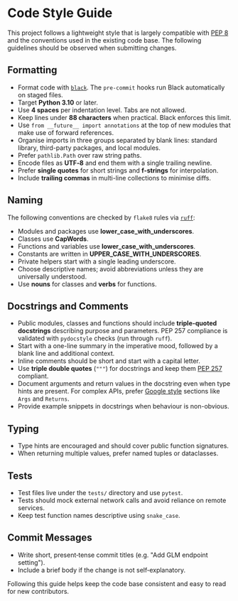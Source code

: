 # Code Style Guide

This project follows a lightweight style that is largely compatible with
[PEP&nbsp;8](https://peps.python.org/pep-0008/) and the conventions used in the
existing code base. The following guidelines should be observed when submitting
changes.

## Formatting
- Format code with [`black`](https://black.readthedocs.io/). The
  `pre-commit` hooks run Black automatically on staged files.
- Target **Python 3.10** or later.
- Use **4 spaces** per indentation level. Tabs are not allowed.
- Keep lines under **88 characters** when practical. Black enforces this
  limit.
- Use `from __future__ import annotations` at the top of new modules that make
  use of forward references.
- Organise imports in three groups separated by blank lines: standard
  library, third-party packages, and local modules.
- Prefer `pathlib.Path` over raw string paths.
- Encode files as **UTF‑8** and end them with a single trailing newline.
- Prefer **single quotes** for short strings and **f‑strings** for
  interpolation.
- Include **trailing commas** in multi-line collections to minimise diffs.

## Naming
The following conventions are checked by `flake8` rules via
[`ruff`](https://docs.astral.sh/ruff/):

- Modules and packages use **lower_case_with_underscores**.
- Classes use **CapWords**.
- Functions and variables use **lower_case_with_underscores**.
- Constants are written in **UPPER_CASE_WITH_UNDERSCORES**.
- Private helpers start with a single leading underscore.
- Choose descriptive names; avoid abbreviations unless they are
  universally understood.
- Use **nouns** for classes and **verbs** for functions.

## Docstrings and Comments
- Public modules, classes and functions should include **triple-quoted
  docstrings** describing purpose and parameters. PEP 257 compliance is
  validated with `pydocstyle` checks (run through `ruff`).
- Start with a one-line summary in the imperative mood, followed by a blank
  line and additional context.
- Inline comments should be short and start with a capital letter.
- Use **triple double quotes** (`"""`) for docstrings and keep them
  [PEP 257](https://peps.python.org/pep-0257/) compliant.
- Document arguments and return values in the docstring even when type hints
  are present. For complex APIs, prefer
  [Google style](https://google.github.io/styleguide/pyguide.html#38-comments-and-docstrings)
  sections like `Args` and `Returns`.
- Provide example snippets in docstrings when behaviour is non-obvious.

## Typing
- Type hints are encouraged and should cover public function signatures.
- When returning multiple values, prefer named tuples or dataclasses.

## Tests
- Test files live under the `tests/` directory and use `pytest`.
- Tests should mock external network calls and avoid reliance on remote
  services.
- Keep test function names descriptive using `snake_case`.

## Commit Messages
- Write short, present‑tense commit titles (e.g. "Add GLM endpoint setting").
- Include a brief body if the change is not self‑explanatory.

Following this guide helps keep the code base consistent and easy to read for
new contributors.
